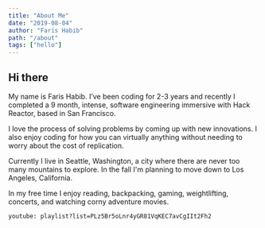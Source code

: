 ```yaml
---
title: "About Me"
date: "2019-08-04"
author: "Faris Habib"
path: "/about"
tags: ["hello"]
---
```


## Hi there

My name is Faris Habib.  I’ve been coding for 2-3 years and recently I completed a 9 month, intense, software engineering immersive with Hack Reactor, based in San Francisco.

I love the process of solving problems by coming up with new innovations. I also enjoy coding for how you can virtually anything without needing to worry about the cost of replication.

Currently I live in Seattle, Washington, a city where there are never too many mountains to explore. In the fall I'm planning to move down to Los Angeles, California.

In my free time I enjoy reading, backpacking, gaming, weightlifting, concerts, and watching corny adventure movies.

`youtube: playlist?list=PLz5Br5oLnr4yGR81VqKEC7avCgIIt2Fh2`
